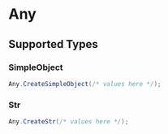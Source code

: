 # Any


## Supported Types

### SimpleObject

```csharp
Any.CreateSimpleObject(/* values here */);
```

### Str

```csharp
Any.CreateStr(/* values here */);
```
